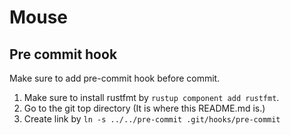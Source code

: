 # Mouse

## Pre commit hook

Make sure to add pre-commit hook before commit.

1. Make sure to install rustfmt by `rustup component add rustfmt`.
1. Go to the git top directory (It is where this README.md is.)
1. Create link by `ln -s ../../pre-commit .git/hooks/pre-commit`
